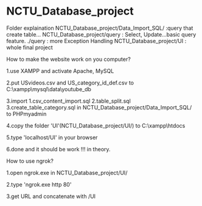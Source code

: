 # NCTU_Database_project

Folder explaination
NCTU_Database_project/Data_Import_SQL/ :query that create table...
NCTU_Database_project/query : Select, Update...basic query feature. ./query : more Exception Handling
NCTU_Database_project/UI : whole final project


How to make the website work on you computer?

1.use XAMPP and activate Apache, MySQL

2.put USvideos.csv and US_category_id_def.csv to C:\xampp\mysql\data\youtube_db

3.import 1.csv_content_import.sql 2.table_split.sql 3.create_table_category.sql
  in NCTU_Database_project/Data_Import_SQL/ to PHPmyadmin

4.copy the folder 'UI'(NCTU_Database_project/UI/) to C:\xampp\htdocs

5.type 'localhost/UI' in your browser

6.done and it should be work !!! in theory.


How to use ngrok?

1.open ngrok.exe in NCTU_Database_project/UI/

2.type 'ngrok.exe http 80'

3.get URL and concatenate with /UI
